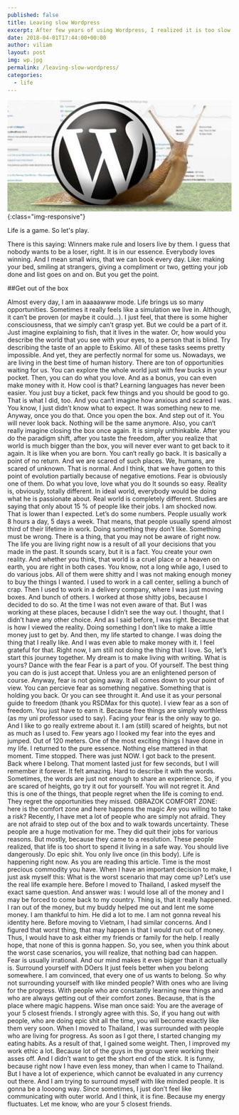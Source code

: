```yaml
---
published: false
title: Leaving slow Wordpress
excerpt: After few years of using Wordpress, I realized it is too slow for me. So I moved my blog to much faster solution, called Jekyll.
date: 2018-04-01T17:44:00+00:00
author: viliam
layout: post
img: wp.jpg
permalink: /leaving-slow-wordpress/
categories:
  - life
---
```


![Wordpress is very slow](/images/wpslow.jpg){:class="img-responsive"}

Life is a game. So let's play.

There is this saying: Winners make rule and losers live by them. I guess that nobody wants to be a loser, right. It is in our essence. Everybody loves winning. And I mean small wins, that we can book every day. Like: making your bed, smiling at strangers, giving a compliment or two, getting your job done and list goes on and on. But you get the point.

##Get out of the box

Almost every day, I am in aaaaawww mode. Life brings us so many opportunities. Sometimes it really feels like a simulation we live in. Although, it can’t be proven (or maybe it could...). I just feel, that there is some higher consciousness, that we simply can’t grasp yet. But we could be a part of it.
Just imagine explaining to fish, that it lives in the water. Or, how would you describe the world that you see with your eyes, to a person that is blind. Try describing the taste of an apple to Eskimo. All of these tasks seems pretty impossible. And yet, they are perfectly normal for some us.
Nowadays, we are living in the best time of human history. There are ton of opportunities waiting for us. You can explore the whole world just with few bucks in your pocket. Then, you can do what you love. And as a bonus, you can even make money with it. How cool is that?
Learning languages has never been easier. You just buy a ticket, pack few things and you should be good to go. That is what I did, too. And you can‘t imagine how anxious and scared I was. You know, I just didn’t know what to expect. It was something new to me.
Anyway, once you do that. Once you open the box. And step out of it. You will never look back. Nothing will be the same anymore. Also, you can‘t really imagine closing the box once again. It is simply unthinkable. 
After you do the paradigm shift, after you taste the freedom, after you realize that world is much bigger than the box, you will never ever want to get back to it again. It is like when you are born. You can‘t really go back. It is basically a point of no return.
And we are scared of such places. We, humans, are scared of unknown. That is normal. And I think, that we have gotten to this point of evolution partially because of negative emotions. Fear is obviously one of them.
Do what you love, love what you do
It sounds so easy. Reality is, obviously, totally different. In ideal world, everybody would be doing what he is passionate about. Real world is completely different. Studies are saying that only about 15 % of people like their jobs. 
I am shocked now. That is lower than I expected. Let’s do some numbers. People usually work 8 hours a day, 5 days a week. That means, that people usually spend almost third of their  lifetime in work. Doing something they don’t like. Something must be wrong.
There is a thing, that you may not be aware of right now. The life you are living right now is a result of all your decisions that you made in the past. It sounds scary, but it is a fact. You create your own reality. And whether you think, that world is a cruel place or a heaven on earth, you are right  in both cases.
You know, not a long while ago, I used to do various jobs. All of them were shitty and I was not making enough money to buy the things I wanted. I used to work in a call center, selling a bunch of crap. Then I used to work in a delivery company, where I was just moving boxes. And bunch of others.
I worked at those shitty jobs, because I decided to do so. At the time I was not even aware of that. But I was working at these places, because I didn’t see the way out. I thought, that I didn’t have any other choice. And as I said before, I was right. Because that is how I viewed the reality. Doing something I don’t like to make a little money just to get by.
And then, my life started to change. I was doing the thing that I really like. And I was even able to make money with it. I feel grateful for that. 
Right now, I am still not doing the thing that I love. So, let’s start this journey together. My dream is to make living with writing. What is yours?
Dance with the fear
Fear is a part of you. Of yourself. The best thing you can do is just accept that. Unless you are an enlightened person of course.
Anyway, fear is not going away. It all comes down to your point of view. You can percieve fear as something negative. Something that is holding you back. Or you can see throught it. And use it as your personal guide to freedom (thank you RSDMax for this quote).
I view fear as a son of freedom. You just have to earn it. Because free things are simply worthless (as my uni professor used to say).
Facing your fear is the only way to go. And I like to go really extreme about it. I am (still) scared of heights, but not as much as I used to. Few years ago I looked my fear into the eyes and jumped. Out of 120 meters. One of the most exciting things I have done in my life. I returned to the pure essence. Nothing else mattered in that moment. Time stopped. There was just NOW. I got back to the present. Back where I belong.
That moment lasted just for few seconds, but I will remember it forever. It felt amazing. Hard to describe it with the words. Sometimes, the words are just not enough to share an experience. So, if you are scared of heights, go try it out for yourself. You will not regret it. And this is one of the things, that people regret when the life is coming to end. They regret the opportunities they missed.
OBRAZOK COMFORT ZONE: here is the comfort zone and here happens the magic
Are you willing to take a risk?
Recently, I have met a lot of people who are simply not afraid. They are not afraid to step out of the box and to walk towards uncertainty. These people are a huge motivation for me. They did quit their jobs for various reasons.
But mostly, because they came to a resolution. These people realized, that life is too short to spend it living in a safe way. You should live dangerously. Do epic shit. You only live once (in this body). Life is happening right now. As you are reading this article. Time is the most precious commodity you have.
When I have an important decision to make, I just ask myself this: What is the worst scenario that may come up? Let’s use the real life example here. Before I moved to Thailand, I asked myself the exact same question. And answer was: I would lose all of the money and I may be forced to come back to my country.
Thing is, that it really happened. I ran out of the money, but my buddy helped me out and lent me some money. I am thankful to him. He did a lot to me. I am not gonna reveal his identity here.
Before moving to Vietnam, I had similar concerns. And I figured that worst thing, that may happen is that I would run out of money. Thus, I would have to ask either my friends or family for the help. I really hope, that none of this is gonna happen.
So, you see, when you think about the worst case scenarios, you will realize, that nothing bad can happen. Fear is usually irrational. And our mind makes it even bigger than it actually is.
Surround yourself with DOers
It just feels better when you belong somewhere. I am convinced, that every one of us wants to belong. So why not surrounding yourself with like minded people? With ones who are living for the progress. With people who are constantly learning new things and who are always getting out of their comfort zones. Because, that is the place where magic happens.
Wise man once said: You are the average of your 5 closest friends. I strongly agree with this. So, if you hang out with people, who are doing epic shit all the time, you will become exactly like them very soon.
When I moved to Thailand, I was surrounded with people who are living for progress. As soon as I got there, I started changing my eating habits. As a result of that, I gained some weight. Then, I improved my work ethic a lot. Because lot of the guys in the group were working their asses off. And I didn’t want to get the short end of the stick.
It is funny, because right now I have even less money, than when I came to Thailand. But I have a lot of experience, which cannot be evaluated in any currency out there.
And I am trying to surround myself with like minded people. It is gonna be a loooong way. Since sometimes, I just don’t feel like communicating with outer world. And I think, it is fine. Because my energy fluctuates.
Let me know, who are your 5 closest friends.
